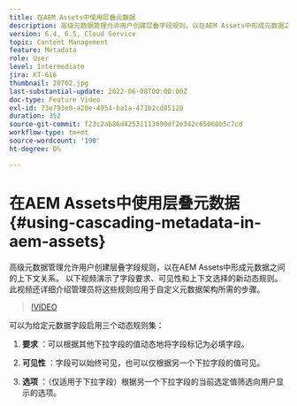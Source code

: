 ```yaml
---
title: 在AEM Assets中使用层叠元数据
description: 高级元数据管理允许用户创建层叠字段规则，以在AEM Assets中形成元数据之间的上下文关系。 以下视频演示了字段要求、可见性和上下文选择的新动态规则。 此视频还详细介绍管理员将这些规则应用于自定义元数据架构所需的步骤。
version: 6.4, 6.5, Cloud Service
topic: Content Management
feature: Metadata
role: User
level: Intermediate
jira: KT-616
thumbnail: 20702.jpg
last-substantial-update: 2022-06-08T00:00:00Z
doc-type: Feature Video
exl-id: 73e793e0-a20e-4954-ba1a-471b2cd85120
duration: 352
source-git-commit: f23c2ab86d42531113690df2e342c65060b5c7cd
workflow-type: tm+mt
source-wordcount: '190'
ht-degree: 0%

---
```


# 在AEM Assets中使用层叠元数据{#using-cascading-metadata-in-aem-assets}

高级元数据管理允许用户创建层叠字段规则，以在AEM Assets中形成元数据之间的上下文关系。 以下视频演示了字段要求、可见性和上下文选择的新动态规则。 此视频还详细介绍管理员将这些规则应用于自定义元数据架构所需的步骤。

>[!VIDEO](https://video.tv.adobe.com/v/20702?quality=12&learn=on)

可以为给定元数据字段启用三个动态规则集：

1. **要求** ：可以根据其他下拉字段的值动态地将字段标记为必填字段。

2. **可见性** ：字段可以始终可见，也可以仅根据另一个下拉字段的值可见。

3. **选项** ：（仅适用于下拉字段）根据另一个下拉字段的当前选定值筛选向用户显示的选项。
